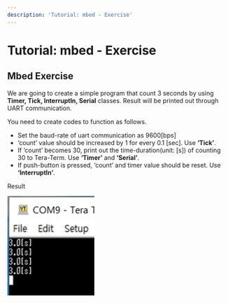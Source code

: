 ```yaml
---
description: 'Tutorial: mbed - Exercise'
---
```


# Tutorial: mbed - Exercise

## Mbed Exercise

We are going to create a simple program that count 3 seconds by using **Timer, Tick, InterruptIn, Serial** classes. Result will be printed out  through UART communication.

You need to create codes to function as follows. 

* Set the baud-rate of uart communication as 9600\[bps\] 
* ‘count’ value should be increased by 1 for every 0.1 \[sec\]. Use **‘Tick’**. 
* If ‘count’ becomes 30, print out the time-duration\(unit: \[s\]\) of counting 30 to Tera-Term. Use **‘Timer’** and **‘Serial’**. 
* If push-button is pressed, ‘count’ and timer value should be reset. Use **‘InterruptIn’**.

Result

![](../../.gitbook/assets/image%20%2849%29.png)


